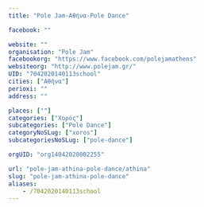```yaml
---
title: "Pole Jam-Αθήνα-Pole Dance"

facebook: ""

website: ""
organisation: "Pole Jam"
facebookorg: "https://www.facebook.com/polejamathens"
websiteorg: "http://www.polejam.gr/"
UID: "7042020140113school"
cities: ["Αθήνα"]
perioxi: ""
address: ""

places: [""]
categories: ["Χορός"]
subcategories: ["Pole Dance"]
categoryNoSLug: ["xoros"]
subcategoriesNoSLug: ["pole-dance"]

orgUID: "org14042020002255"

url: "pole-jam-athina-pole-dance/athina"
slug: "pole-jam-athina-pole-dance"
aliases:
    - /7042020140113school
---
```





